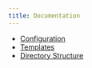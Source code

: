 ```yaml
---
title: Documentation
---
```


- [Configuration](configuration/)
- [Templates](templates/)
- [Directory Structure](directory-structure/)
